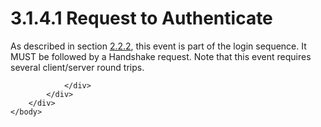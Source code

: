 <html dir="LTR" xmlns:mshelp="http://msdn.microsoft.com/mshelp" xmlns:ddue="http://ddue.schemas.microsoft.com/authoring/2003/5" xmlns:xlink="http://www.w3.org/1999/xlink" xmlns:tool="http://www.microsoft.com/tooltip">
    <head>
        <meta http-equiv="Content-Type" content="text/html; CHARSET=utf-8"></meta>
        <meta name="save" content="history"></meta>
        <title>3.1.4.1 Request to Authenticate</title>
        <xml>
            <mshelp:toctitle title="3.1.4.1 Request to Authenticate"></mshelp:toctitle>
            <mshelp:rltitle title="[MS-SSAS8]: Request to Authenticate"></mshelp:rltitle>
            <mshelp:keyword index="A" term="0fffa477-cf80-4d9b-9ced-055f7f1b22e6"></mshelp:keyword>
            <mshelp:attr name="DCSext.ContentType" value="open specification"></mshelp:attr>
            <mshelp:attr name="AssetID" value="0fffa477-cf80-4d9b-9ced-055f7f1b22e6"></mshelp:attr>
            <mshelp:attr name="TopicType" value="kbRef"></mshelp:attr>
            <mshelp:attr name="DCSext.Title" value="[MS-SSAS8]: Request to Authenticate" />
        </xml>
    </head>
    <body>
        <div id="header">
            <h1 class="heading">3.1.4.1 Request to Authenticate</h1>
        </div>
        <div id="mainSection">
            <div id="mainBody">
                <div id="allHistory" class="saveHistory"></div>
                <div id="sectionSection0" class="section" name="collapseableSection">
                    

<p>As described in section <a href="a3b2287c-c708-4a9c-9300-95fb974ee26b.html">2.2.2</a>, this event is part
of the login sequence. It MUST be followed by a Handshake request. Note that
this event requires several client/server round trips.</p>


                </div>
            </div>
        </div>
    </body>
</html>